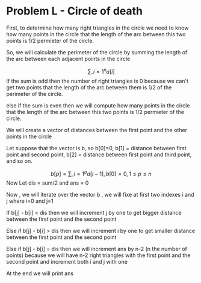 # Problem L - Circle of death

First, to determine how many right triangles in the circle we need to know how many points in the circle that the length of the arc between this two points is 1/2 permieter of the circle.

So, we will calculate the perimeter of the circle by summing the length of the arc between each adjacent points in the circle

$$ \sum\_{i=1}^{n} a[i] $$
If the sum is odd then the number of right triangles is 0 because we can't get two points that the length of the arc between them is 1/2 of the perimeter of the circle.

else if the sum is even then we will compute how many points in the circle that the length of the arc between this two points is 1/2 permieter of the circle.

We will create a vector of distances between the first point and the other points in the circle

Let suppose that the vector is b, so b[0]=0, b[1] = distance between first point and second point, b[2] = distance between first point and third point, and so on.

$$ b[p] = \sum\_{i=1}^{p} a[i-1] ,b[0]=0,1\leq p \leq n $$
Now Let dis = sum/2 and ans = 0

Now , we will iterate over the vector b , we will fixe at first two indexes i and j where i=0 and j=1

If b[j] - b[i] < dis then we will increment j by one to get bigger distance between the first point and the second point

Else if b[j] - b[i] > dis then we will increment i by one to get smaller distance between the first point and the second point

Else if b[j] - b[i] = dis then we will increment ans by n-2 (n the number of points) because we will have n-2 right triangles with the first point and the second point and increment both i and j with one

At the end we will print ans
